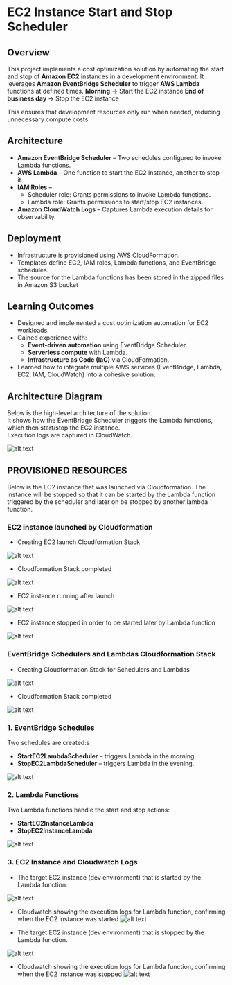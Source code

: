# EC2 Instance Start and Stop Scheduler

## Overview
This project implements a cost optimization solution by automating the start and stop of **Amazon EC2** instances in a development environment. It leverages **Amazon EventBridge Scheduler** to trigger **AWS Lambda** functions at defined times.
**Morning** → Start the EC2 instance
**End of business day** → Stop the EC2 instance

This ensures that development resources only run when needed, reducing unnecessary compute costs.

## Architecture
- **Amazon EventBridge Scheduler** – Two schedules configured to invoke Lambda functions.
- **AWS Lambda** – One function to start the EC2 instance, another to stop it.
- **IAM Roles** –
    - Scheduler role: Grants permissions to invoke Lambda functions.
    - Lambda role: Grants permissions to start/stop EC2 instances.
- **Amazon CloudWatch Logs** – Captures Lambda execution details for observability.

## Deployment
- Infrastructure is provisioned using AWS CloudFormation.
- Templates define EC2, IAM roles, Lambda functions, and EventBridge schedules.
- The source for the Lambda functions has been stored in the zipped files in Amazon S3 bucket

## Learning Outcomes
- Designed and implemented a cost optimization automation for EC2 workloads.
- Gained experience with:
    - **Event-driven automation** using EventBridge Scheduler.
    - **Serverless compute** with Lambda.
    - **Infrastructure as Code (IaC)** via CloudFormation.
- Learned how to integrate multiple AWS services (EventBridge, Lambda, EC2, IAM, CloudWatch) into a cohesive solution.

## Architecture Diagram
Below is the high-level architecture of the solution.  
It shows how the EventBridge Scheduler triggers the Lambda functions, which then start/stop the EC2 instance.  
Execution logs are captured in CloudWatch. 

![alt text](<images/architecture.png>)

## PROVISIONED RESOURCES
Below is the EC2 instance that was launched via Cloudformation. The instance will be stopped so that it can be started by the Lambda function triggered by the scheduler and later on be stopped by another lambda function. 

### EC2 instance launched by Cloudformation
- Creating EC2 launch Cloudformation Stack

![alt text](<images/ec2-instance-cf-launch.png>)


- Cloudformation Stack completed

![alt text](<images/ec2-instance-cf-launch-complete.png>)


- EC2 instance running after launch

![alt text](<images/ec2-instance-running.png>)


- EC2 instance stopped in order to be started later by Lambda function

![alt text](<images/ec2-instance-stopped-manually.png>)


### EventBridge Schedulers and Lambdas Cloudformation Stack
- Creating Cloudformation Stack for Schedulers and Lambdas

![alt text](<images/lambda-scheduler-create.png>)


- Cloudformation Stack completed

![alt text](<images/lambda-scheduler-create-complete.png>)

### 1. EventBridge Schedules
Two schedules are created:s
- **StartEC2LambdaScheduler** – triggers Lambda in the morning.  
- **StopEC2LambdaScheduler** – triggers Lambda in the evening. 

![alt text](<images/eventbridge-schedulers.png>)


### 2. Lambda Functions
Two Lambda functions handle the start and stop actions:  
- **StartEC2InstanceLambda**  
- **StopEC2InstanceLambda** 

![alt text](<images/lambda-functions.png>) 

### 3. EC2 Instance and Cloudwatch Logs
- The target EC2 instance (dev environment) that is started by the Lambda function.

![alt text](<images/ec2-instance-started-by-lambda.png>) 


- Cloudwatch showing the execution logs for Lambda function, confirming when the EC2 instance was started
![alt text](<images/ec2-instance-start-logs.png>) 


- The target EC2 instance (dev environment) that is stopped by the Lambda function.

![alt text](<images/ec2-instance-stopped-by-lambda.png>) 


- Cloudwatch showing the execution logs for Lambda function, confirming when the EC2 instance was stopped
![alt text](<images/ec2-instance-stop-logs.png>) 





